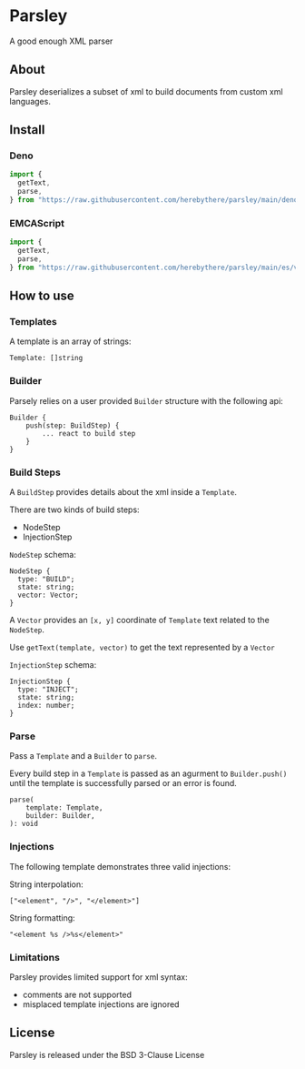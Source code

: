 # Parsley

A good enough XML parser

## About

Parsley deserializes a subset of xml to build documents from custom xml
languages.

## Install

### Deno

```ts
import {
  getText,
  parse,
} from "https://raw.githubusercontent.com/herebythere/parsley/main/deno/v0.1/mod.ts";
```

### EMCAScript

```js
import {
  getText,
  parse,
} from "https://raw.githubusercontent.com/herebythere/parsley/main/es/v0.1/parsley.ts";
```

## How to use

### Templates

A template is an array of strings:

```
Template: []string
```

### Builder

Parsely relies on a user provided `Builder` structure with the following api:

```
Builder {
	push(step: BuildStep) {
		... react to build step
	}
}
```

### Build Steps

A `BuildStep` provides details about the xml inside a `Template`.

There are two kinds of build steps:
- NodeStep
- InjectionStep

`NodeStep` schema:
```
NodeStep {
  type: "BUILD";
  state: string;
  vector: Vector;
}
```

A `Vector` provides an `[x, y]` coordinate of `Template` text related to the `NodeStep`.

Use `getText(template, vector)` to get the text represented by a `Vector`

`InjectionStep` schema:
```
InjectionStep {
  type: "INJECT";
  state: string;
  index: number;
}
```

### Parse

Pass a `Template` and a `Builder` to `parse`.

Every build step in a `Template` is passed as an agurment to `Builder.push()`
until the template is successfully parsed or an error is found.

```
parse(
	template: Template,
	builder: Builder,
): void
```

### Injections

The following template demonstrates three valid injections:

String interpolation:

```
["<element", "/>", "</element>"]
```

String formatting:

```
"<element %s />%s</element>"
```

### Limitations

Parsley provides limited support for xml syntax:

- comments are not supported
- misplaced template injections are ignored

## License

Parsley is released under the BSD 3-Clause License
